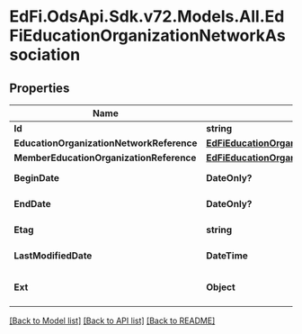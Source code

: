 # EdFi.OdsApi.Sdk.v72.Models.All.EdFiEducationOrganizationNetworkAssociation

## Properties

Name | Type | Description | Notes
------------ | ------------- | ------------- | -------------
**Id** | **string** |  | [optional] 
**EducationOrganizationNetworkReference** | [**EdFiEducationOrganizationNetworkReference**](EdFiEducationOrganizationNetworkReference.md) |  | 
**MemberEducationOrganizationReference** | [**EdFiEducationOrganizationReference**](EdFiEducationOrganizationReference.md) |  | 
**BeginDate** | **DateOnly?** | The date on which the education organization joined this network. | [optional] 
**EndDate** | **DateOnly?** | The date on which the education organization left this network. | [optional] 
**Etag** | **string** | A unique system-generated value that identifies the version of the resource. | [optional] 
**LastModifiedDate** | **DateTime** | The date and time the resource was last modified. | [optional] 
**Ext** | **Object** | Extensions to the EducationOrganizationNetworkAssociation entity. | [optional] 

[[Back to Model list]](../README.md#documentation-for-models) [[Back to API list]](../README.md#documentation-for-api-endpoints) [[Back to README]](../README.md)

